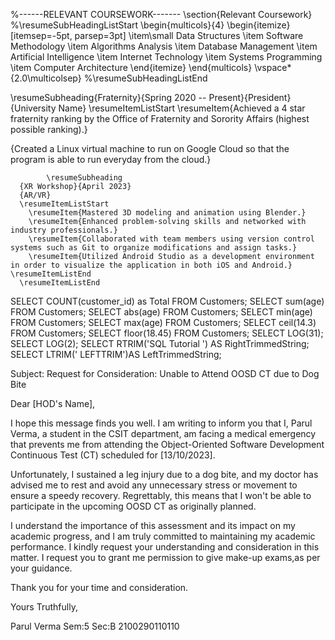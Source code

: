 %------RELEVANT COURSEWORK-------
\section{Relevant Coursework}
    %\resumeSubHeadingListStart
        \begin{multicols}{4}
            \begin{itemize}[itemsep=-5pt, parsep=3pt]
                \item\small Data Structures
                \item Software Methodology
                \item Algorithms Analysis
                \item Database Management
                \item Artificial Intelligence
                \item Internet Technology
                \item Systems Programming
                \item Computer Architecture
            \end{itemize}
        \end{multicols}
        \vspace*{2.0\multicolsep}
    %\resumeSubHeadingListEnd







\resumeSubheading{Fraternity}{Spring 2020 -- Present}{President}{University Name}
            \resumeItemListStart
\resumeItem{Achieved a 4 star fraternity ranking by the Office of Fraternity and Sorority Affairs (highest possible ranking).}


{Created a Linux virtual machine to run on Google Cloud so that the program is able to run everyday from the cloud.}














            \resumeSubheading
      {XR Workshop}{April 2023}
      {AR/VR}
      \resumeItemListStart
        \resumeItem{Mastered 3D modeling and animation using Blender.}
        \resumeItem{Enhanced problem-solving skills and networked with industry professionals.}
        \resumeItem{Collaborated with team members using version control systems such as Git to organize modifications and assign tasks.}
        \resumeItem{Utilized Android Studio as a development environment in order to visualize the application in both iOS and Android.}
    \resumeItemListEnd
      \resumeItemListEnd








SELECT COUNT(customer_id) as Total 
FROM Customers;
SELECT sum(age)
FROM Customers;
SELECT abs(age)
FROM Customers;
SELECT min(age)
FROM Customers;
SELECT max(age)
FROM Customers;
SELECT ceil(14.3)
FROM Customers;
SELECT floor(18.45)
FROM Customers;
SELECT LOG(31);
SELECT LOG(2);
SELECT RTRIM('SQL Tutorial    ') AS RightTrimmedString;
SELECT LTRIM('   LEFTTRIM')AS LeftTrimmedString;





Subject: Request for Consideration: Unable to Attend OOSD CT due to Dog Bite 

Dear [HOD's Name],

I hope this message finds you well. I am writing to inform you that I, Parul Verma, a student in the CSIT department, am facing a medical emergency that prevents me from attending the Object-Oriented Software Development Continuous Test (CT) scheduled for [13/10/2023].

Unfortunately, I sustained a leg injury due to a dog bite, and my doctor has advised me to rest and avoid any unnecessary stress or movement to ensure a speedy recovery. Regrettably, this means that I won't be able to participate in the upcoming OOSD CT as originally planned.

I understand the importance of this assessment and its impact on my academic progress, and I am truly committed to maintaining my academic performance. I kindly request your understanding and consideration in this matter. I request you to grant me permission to give make-up exams,as per your guidance.


Thank you for your time and consideration.

Yours Truthfully,

Parul Verma
Sem:5 
Sec:B
2100290110110
